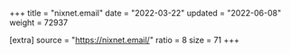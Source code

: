 +++
title = "nixnet.email"
date = "2022-03-22"
updated = "2022-06-08"
weight = 72937

[extra]
source = "https://nixnet.email/"
ratio = 8
size = 71
+++
